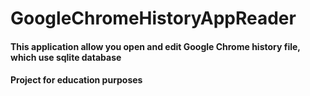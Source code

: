 # GoogleChromeHistoryAppReader
#### This application allow you open and edit Google Chrome history file, which use sqlite database
#### Project for education purposes